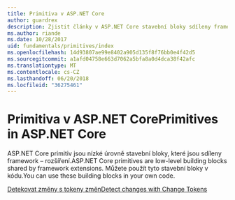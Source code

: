 ```yaml
---
title: Primitiva v ASP.NET Core
author: guardrex
description: Zjistit články v ASP.NET Core stavební bloky sdíleny framework rozšíření, které můžete použít v kódu.
ms.author: riande
ms.date: 10/28/2017
uid: fundamentals/primitives/index
ms.openlocfilehash: 14d93807ae99e8402a905d135f8f76bb0e4f42d5
ms.sourcegitcommit: a1afd04758e663d7062a5bfa8a0d4dca38f42afc
ms.translationtype: MT
ms.contentlocale: cs-CZ
ms.lasthandoff: 06/20/2018
ms.locfileid: "36275461"
---
```

# <a name="primitives-in-aspnet-core"></a><span data-ttu-id="09e39-103">Primitiva v ASP.NET Core</span><span class="sxs-lookup"><span data-stu-id="09e39-103">Primitives in ASP.NET Core</span></span>

<span data-ttu-id="09e39-104">ASP.NET Core primitiv jsou nízké úrovně stavební bloky, které jsou sdíleny framework – rozšíření.</span><span class="sxs-lookup"><span data-stu-id="09e39-104">ASP.NET Core primitives are low-level building blocks shared by framework extensions.</span></span> <span data-ttu-id="09e39-105">Můžete použít tyto stavební bloky v kódu.</span><span class="sxs-lookup"><span data-stu-id="09e39-105">You can use these building blocks in your own code.</span></span>

[<span data-ttu-id="09e39-106">Detekovat změny s tokeny změn</span><span class="sxs-lookup"><span data-stu-id="09e39-106">Detect changes with Change Tokens</span></span>](xref:fundamentals/primitives/change-tokens)
